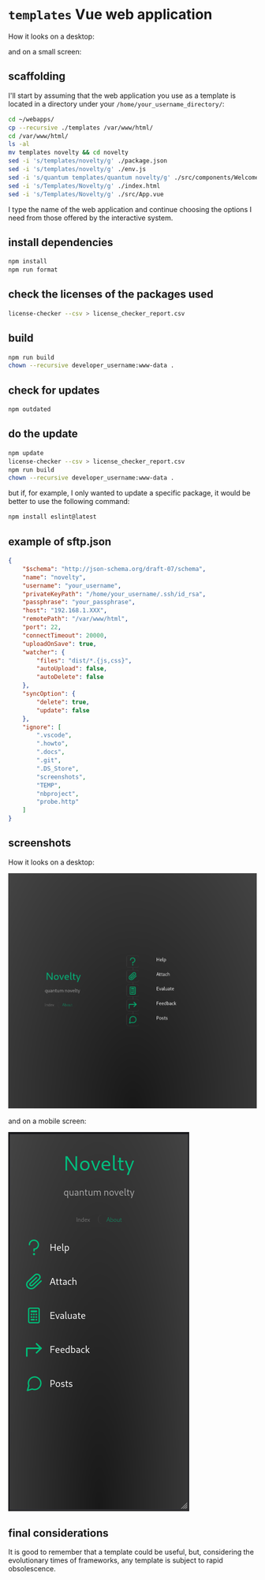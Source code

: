 # `templates` Vue web application

How it looks on a desktop:

<!-- ![templates landing page](screenshots/templates_landing_page.png) -->

and on a small screen:

<!-- ![templates mobile first](screenshots/templates_mobile_first.png) -->

## scaffolding

I'll start by assuming that the web application you use as a template is located in a directory under your `/home/your_username_directory/`:

```sh
cd ~/webapps/
cp --recursive ./templates /var/www/html/
cd /var/www/html/
ls -al
mv templates novelty && cd novelty
sed -i 's/templates/novelty/g' ./package.json
sed -i 's/templates/novelty/g' ./env.js
sed -i 's/quantum templates/quantum novelty/g' ./src/components/WelcomeMessage.vue
sed -i 's/Templates/Novelty/g' ./index.html
sed -i 's/Templates/Novelty/g' ./src/App.vue
```

I type the name of the web application and continue choosing the options I need from those offered by the interactive system.

## install dependencies

```sh
npm install
npm run format
```

## check the licenses of the packages used

```sh
license-checker --csv > license_checker_report.csv
```

## build

```sh
npm run build
chown --recursive developer_username:www-data .
```

## check for updates

```sh
npm outdated
```

## do the update

```sh
npm update
license-checker --csv > license_checker_report.csv
npm run build
chown --recursive developer_username:www-data .
```

but if, for example, I only wanted to update a specific package, it would be better to use the following command:

```sh
npm install eslint@latest
```

## example of sftp.json

```json
{
    "$schema": "http://json-schema.org/draft-07/schema",
    "name": "novelty",
    "username": "your_username",
    "privateKeyPath": "/home/your_username/.ssh/id_rsa",
    "passphrase": "your_passphrase",
    "host": "192.168.1.XXX",
    "remotePath": "/var/www/html",
    "port": 22,
    "connectTimeout": 20000,
    "uploadOnSave": true,
    "watcher": {
        "files": "dist/*.{js,css}",
        "autoUpload": false,
        "autoDelete": false
    },
    "syncOption": {
        "delete": true,
        "update": false
    },
    "ignore": [
        ".vscode",
        ".howto",
        ".docs",
        ".git",
        ".DS_Store",
        "screenshots",
        "TEMP",
        "nbproject",
        "probe.http"
    ]
}
```

## screenshots

How it looks on a desktop:

![novelty landing page](screenshots/novelty_landing_page.png)

and on a mobile screen:

![novelty mobile first](screenshots/novelty_mobile_first.png)

## final considerations

It is good to remember that a template could be useful, but, considering the evolutionary times of frameworks, any template is subject to rapid obsolescence.
